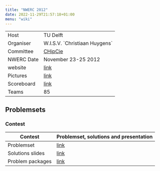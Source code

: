 ```yaml
---
title: "NWERC 2012"
date: 2022-11-29T21:57:18+01:00
menu: "wiki"
---
```


|            |                                 |
|------------|---------------------------------|
| Host       | TU  Delft                       |
| Organiser  | W.I.S.V. \`Christiaan Huygens\` |
| Committee  | [CHipCie][email]                |
| NWERC Date | November 23-25 2012             | 
| website    | [link][website]                 |
| Pictures   | [link][photos]                  |
| Scoreboard | [link][scoreboard]              |
| Teams      | 85                              |

## Problemsets

### Contest

| Contest          | Problemset, solutions and presentation                                           |
|------------------|----------------------------------------------------------------------------------|
| Problemset       | [link][problemset]                                                               |
| Solutions slides | [link](http://2012.nwerc.eu/media/ProblemSet-presentation.pdf)                   |
| Problem packages | [link](http://2012.nwerc.eu/media/NWERC_2012_ProblemSet_TestCases_Solutions.zip) |

[home]: index.md

[website]: https://2012.nwerc.eu/

[email]: mailto:chipcie@ch.tudelft.nl

[photos]: https://flitcie.ch.tudelft.nl/56/NWERC-2012

[scoreboard]: https://2012.nwerc.eu/en/results/scoreboard/

[problemset]: http://2012.nwerc.eu/media/NWERC_2012_ProblemSet_FINAL.pdf

